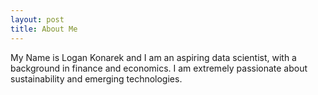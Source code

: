```yaml
---
layout: post
title: About Me
---
```


My Name is Logan Konarek and I am an aspiring data scientist, with a background in finance and economics. I am extremely passionate about sustainability and emerging technologies.
